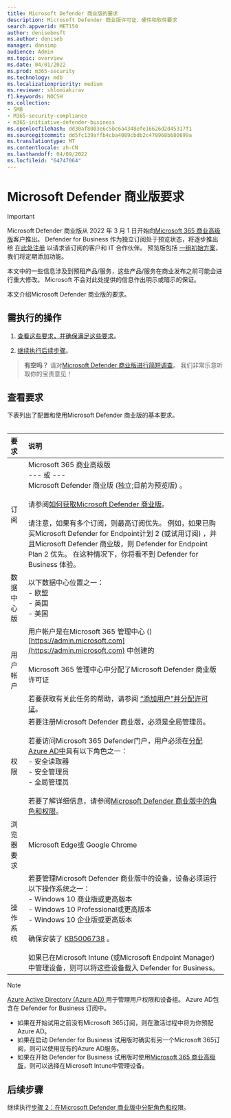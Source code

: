 ```yaml
---
title: Microsoft Defender 商业版的要求
description: Microsoft Defender 商业版许可证、硬件和软件要求
search.appverid: MET150
author: denisebmsft
ms.author: deniseb
manager: dansimp
audience: Admin
ms.topic: overview
ms.date: 04/01/2022
ms.prod: m365-security
ms.technology: mdb
ms.localizationpriority: medium
ms.reviewer: shlomiakirav
f1.keywords: NOCSH
ms.collection:
- SMB
- M365-security-compliance
- m365-initiative-defender-business
ms.openlocfilehash: dd30af8003e6c5bc6a4348efe16626d2d45317f1
ms.sourcegitcommit: dd5fc139affb4cba4089cbdb2c478968b680699a
ms.translationtype: MT
ms.contentlocale: zh-CN
ms.lasthandoff: 04/09/2022
ms.locfileid: "64747064"
---
```

# <a name="microsoft-defender-for-business-requirements"></a>Microsoft Defender 商业版要求

> [!IMPORTANT]
> Microsoft Defender 商业版从 2022 年 3 月 1 日开始向[Microsoft 365 商业高级版](../../business-premium/index.md)客户推出。 Defender for Business 作为独立订阅处于预览状态，将逐步推出给 [在此处注册](https://aka.ms/mdb-preview) 以请求该订阅的客户和 IT 合作伙伴。 预览版包括 [一组初始方案](mdb-tutorials.md#try-these-preview-scenarios)，我们将定期添加功能。
> 
> 本文中的一些信息涉及到预租产品/服务，这些产品/服务在商业发布之前可能会进行重大修改。 Microsoft 不会对此处提供的信息作出明示或暗示的保证。 

本文介绍Microsoft Defender 商业版的要求。

## <a name="what-to-do"></a>需执行的操作

1. [查看这些要求，并确保满足这些要求](#review-the-requirements)。

2. [继续执行后续步骤](#next-steps)。

>
> **有空吗？**
> 请对<a href="https://microsoft.qualtrics.com/jfe/form/SV_0JPjTPHGEWTQr4y" target="_blank">Microsoft Defender 商业版进行简短调查</a>。 我们非常乐意听取你的宝贵意见！
>

## <a name="review-the-requirements"></a>查看要求

下表列出了配置和使用Microsoft Defender 商业版的基本要求。 <br/><br/>

| 要求 | 说明 |
|:---|:---|
| 订阅 | Microsoft 365 商业高级版 <br/>--- 或 ---<br/>Microsoft Defender 商业版 (独立;目前为预览版) 。 <br/><br/> 请参阅[如何获取Microsoft Defender 商业版](get-defender-business.md)。<br/><br/>请注意，如果有多个订阅，则最高订阅优先。 例如，如果已购买Microsoft Defender for Endpoint计划 2 (或试用订阅) ，并且Microsoft Defender 商业版，则 Defender for Endpoint Plan 2 优先。 在这种情况下，你将看不到 Defender for Business 体验。  |
| 数据中心版 | 以下数据中心位置之一： <br/>- 欧盟 <br/>- 英国 <br/>- 美国 |
| 用户帐户 | 用户帐户是在Microsoft 365 管理中心 () [https://admin.microsoft.com](https://admin.microsoft.com) 中创建的<br/><br/>Microsoft 365 管理中心中分配了Microsoft Defender 商业版许可证<br/><br/>若要获取有关此任务的帮助，请参阅 [“添加用户”并分配许可证](../../admin/add-users/add-users.md)。 |
| 权限  | 若要注册Microsoft Defender 商业版，必须是全局管理员。<br/><br/>若要访问Microsoft 365 Defender门户，用户必须在[分配Azure AD中](mdb-roles-permissions.md)具有以下角色之一： <br/>- 安全读取器<br/>- 安全管理员<br/>- 全局管理员<br/><br/>若要了解详细信息，请参阅[Microsoft Defender 商业版中的角色和权限](mdb-roles-permissions.md)。 |
| 浏览器要求 | Microsoft Edge或 Google Chrome |
| 操作系统 | 若要管理Microsoft Defender 商业版中的设备，设备必须运行以下操作系统之一： <br/>- Windows 10 商业版或更高版本 <br/>- Windows 10 Professional或更高版本 <br/>- Windows 10 企业版或更高版本 <br/><br/>确保安装了 [KB5006738](https://support.microsoft.com/topic/october-26-2021-kb5006738-os-builds-19041-1320-19042-1320-and-19043-1320-preview-ccbce6bf-ae00-4e66-9789-ce8e7ea35541) 。 <br/><br/>如果已在Microsoft Intune (或Microsoft Endpoint Manager) 中管理设备，则可以将这些设备载入 Defender for Business。 |

> [!NOTE]
> [Azure Active Directory (Azure AD) ](/azure/active-directory/fundamentals/active-directory-whatis)用于管理用户权限和设备组。 Azure AD包含在 Defender for Business 订阅中。 
> - 如果在开始试用之前没有Microsoft 365订阅，则在激活过程中将为你预配Azure AD。 
> - 如果在启动 Defender for Business 试用版时确实有另一个Microsoft 365订阅，则可以使用现有的Azure AD服务。 
> - 如果在开始 Defender for Business 试用版时使用[Microsoft 365 商业高级版](../../business/index.yml)，则可以选择在Microsoft Intune中管理设备。 

## <a name="next-steps"></a>后续步骤

继续执行[步骤 2：在Microsoft Defender 商业版中分配角色和权](mdb-roles-permissions.md)限。
 